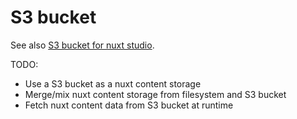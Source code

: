 # S3 bucket

See also [S3 bucket for nuxt studio](/nuxt_studio/s3).

TODO: 
* Use a S3 bucket as a nuxt content storage
* Merge/mix nuxt content storage from filesystem and S3 bucket
* Fetch nuxt content data from S3 bucket at runtime
